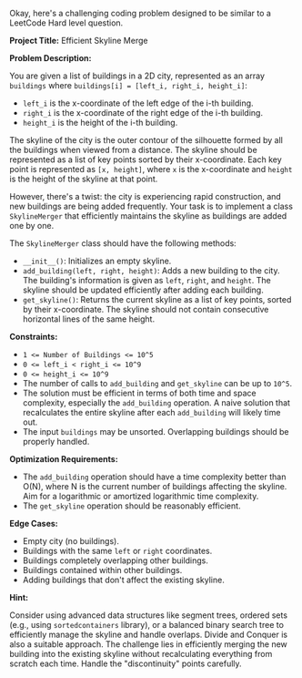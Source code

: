 Okay, here's a challenging coding problem designed to be similar to a LeetCode Hard level question.

**Project Title:** Efficient Skyline Merge

**Problem Description:**

You are given a list of buildings in a 2D city, represented as an array `buildings` where `buildings[i] = [left_i, right_i, height_i]`:

*   `left_i` is the x-coordinate of the left edge of the i-th building.
*   `right_i` is the x-coordinate of the right edge of the i-th building.
*   `height_i` is the height of the i-th building.

The skyline of the city is the outer contour of the silhouette formed by all the buildings when viewed from a distance. The skyline should be represented as a list of key points sorted by their x-coordinate. Each key point is represented as `[x, height]`, where `x` is the x-coordinate and `height` is the height of the skyline at that point.

However, there's a twist: the city is experiencing rapid construction, and new buildings are being added frequently. Your task is to implement a class `SkylineMerger` that efficiently maintains the skyline as buildings are added one by one.

The `SkylineMerger` class should have the following methods:

*   `__init__()`: Initializes an empty skyline.
*   `add_building(left, right, height)`: Adds a new building to the city. The building's information is given as `left`, `right`, and `height`. The skyline should be updated efficiently after adding each building.
*   `get_skyline()`: Returns the current skyline as a list of key points, sorted by their x-coordinate. The skyline should not contain consecutive horizontal lines of the same height.

**Constraints:**

*   `1 <= Number of Buildings <= 10^5`
*   `0 <= left_i < right_i <= 10^9`
*   `0 <= height_i <= 10^9`
*   The number of calls to `add_building` and `get_skyline` can be up to `10^5`.
*   The solution must be efficient in terms of both time and space complexity, especially the `add_building` operation. A naive solution that recalculates the entire skyline after each `add_building` will likely time out.
*   The input `buildings` may be unsorted. Overlapping buildings should be properly handled.

**Optimization Requirements:**

*   The `add_building` operation should have a time complexity better than O(N), where N is the current number of buildings affecting the skyline. Aim for a logarithmic or amortized logarithmic time complexity.
*   The `get_skyline` operation should be reasonably efficient.

**Edge Cases:**

*   Empty city (no buildings).
*   Buildings with the same `left` or `right` coordinates.
*   Buildings completely overlapping other buildings.
*   Buildings contained within other buildings.
*   Adding buildings that don't affect the existing skyline.

**Hint:**

Consider using advanced data structures like segment trees, ordered sets (e.g., using `sortedcontainers` library), or a balanced binary search tree to efficiently manage the skyline and handle overlaps.  Divide and Conquer is also a suitable approach. The challenge lies in efficiently merging the new building into the existing skyline without recalculating everything from scratch each time. Handle the "discontinuity" points carefully.
